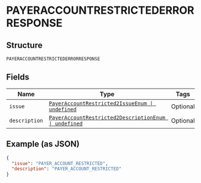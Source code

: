 
# PAYERACCOUNTRESTRICTEDERRORRESPONSE

## Structure

`PAYERACCOUNTRESTRICTEDERRORRESPONSE`

## Fields

| Name | Type | Tags | Description |
|  --- | --- | --- | --- |
| `issue` | [`PayerAccountRestricted2IssueEnum \| undefined`](../../doc/models/payer-account-restricted-2-issue-enum.md) | Optional | - |
| `description` | [`PayerAccountRestricted2DescriptionEnum \| undefined`](../../doc/models/payer-account-restricted-2-description-enum.md) | Optional | - |

## Example (as JSON)

```json
{
  "issue": "PAYER_ACCOUNT_RESTRICTED",
  "description": "PAYER_ACCOUNT_RESTRICTED"
}
```

